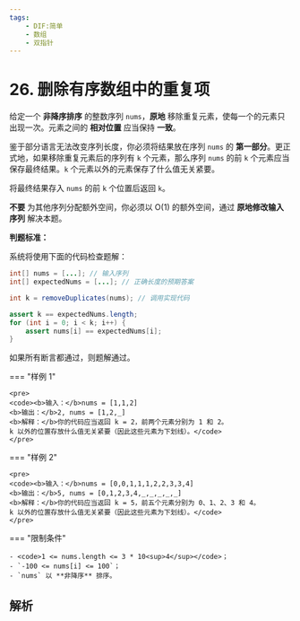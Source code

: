 ```yaml
---
tags:
    - DIF:简单
    - 数组
    - 双指针
---
```

# 26. 删除有序数组中的重复项

给定一个 **非降序排序** 的整数序列 `nums`，**原地** 移除重复元素，使每一个的元素只出现一次。元素之间的 **相对位置** 应当保持 **一致**。

鉴于部分语言无法改变序列长度，你必须将结果放在序列 `nums` 的 **第一部分**。更正式地，如果移除重复元素后的序列有 `k` 个元素，那么序列 `nums` 的前 `k` 个元素应当保存最终结果。`k` 个元素以外的元素保存了什么值无关紧要。

将最终结果存入 `nums` 的前 `k` 个位置后返回 `k`。

**不要** 为其他序列分配额外空间，你必须以 O(1) 的额外空间，通过 **原地修改输入序列** 解决本题。

**判题标准：**

系统将使用下面的代码检查题解：

```java
int[] nums = [...]; // 输入序列
int[] expectedNums = [...]; // 正确长度的预期答案

int k = removeDuplicates(nums); // 调用实现代码

assert k == expectedNums.length;
for (int i = 0; i < k; i++) {
    assert nums[i] == expectedNums[i];
}
```

如果所有断言都通过，则题解通过。

=== "样例 1"

    <pre>
    <code><b>输入：</b>nums = [1,1,2]
    <b>输出：</b>2, nums = [1,2,_]
    <b>解释：</b>你的代码应当返回 k = 2，前两个元素分别为 1 和 2。
    k 以外的位置存放什么值无关紧要（因此这些元素为下划线）。</code>
    </pre>

=== "样例 2"

    <pre>
    <code><b>输入：</b>nums = [0,0,1,1,1,2,2,3,3,4]
    <b>输出：</b>5, nums = [0,1,2,3,4,_,_,_,_,_]
    <b>解释：</b>你的代码应当返回 k = 5，前五个元素分别为 0、1、2、3 和 4。
    k 以外的位置存放什么值无关紧要（因此这些元素为下划线）。</code>
    </pre>

=== "限制条件"

    - <code>1 <= nums.length <= 3 * 10<sup>4</sup></code>；
    - `-100 <= nums[i] <= 100`；
    - `nums` 以 **非降序** 排序。


## 解析
